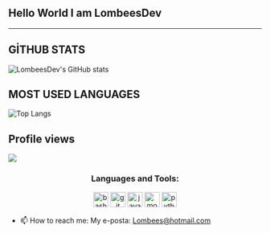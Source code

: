 ## Hello World I am LombeesDev


---

## GİTHUB STATS
![LombeesDev's GitHub stats](https://github-readme-stats.vercel.app/api?username=LombeesDev&theme=dracula&show_icons=true)
## MOST USED LANGUAGES
![Top Langs](https://github-readme-stats.vercel.app/api/top-langs/?username=LombeesDev&theme=dracula&show_icons=true)
## Profile views
![](https://komarev.com/ghpvc/?username=antonkomarev&theme=dracula&show_icons=true)


<h3 align="center">Languages and Tools:</h2>
<p align="center">
 
<img src="https://unity3d.com/profiles/unity3d/themes/unity/images/pages/branding_trademarks/unity-tab-square-black.png" alt="bash" width="30" height="30"/>
<img src="https://www.pngitem.com/pimgs/m/343-3439399_transparent-unreal-engine-4-logo-png-unreal-engine.png" alt="git" width="30" height="30"/>
<img src="https://upload.wikimedia.org/wikipedia/commons/thumb/c/cd/Visual_Studio_2017_Logo.svg/1200px-Visual_Studio_2017_Logo.svg.png" alt="javascript" width="30" height="30"/>   
<img src="https://seeklogo.com/images/C/c-sharp-c-logo-02F17714BA-seeklogo.com.png" alt="mongodb" width="30" height="30"/>  
<img src="https://cmryazilim.com/wp-content/uploads/logo-sql-server-tablo-isimleri.jpg" alt="python" width="30" height="30"/> 

- 📫 How to reach me: My e-posta: Lombees@hotmail.com

